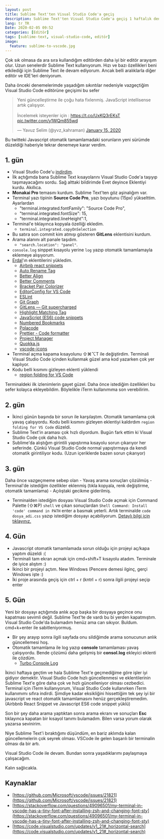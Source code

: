 ```yaml
---
layout: post
title: Sublime Text'ten Visual Studio Code'a geçiş
description: Sublime Text'ten Visual Studio Code'a geçiş 1 haftalık deneyimimi paylaştım
lang: tr_TR
Date: 2020-02-05 09:52
categories: [Editör]
tags: [sublime-text, visual-studio-code, editör]
image:
  feature: sublime-to-vscode.jpg
---
```


Çok sık olmasa da ara sıra kullandığım editörden daha iyi bir editör arayışım olur. Uzun senelerdir Sublime Text kullanıyorum. Hızı ve bazı özellikleri beni etkilediği için Sublime Text ile devam ediyorum. Ancak belli aralıklarla diğer editör ve IDE'leri deniyorum. 

Daha önceki denemelerimde yaşadığım sıkıntılar nedeniyle vazgeçtiğim Visual Studio Code editörüne geçişimi bu sefer

<blockquote class="twitter-tweet"><p lang="tr" dir="ltr">Yeni güncelleştirme ile çoğu hata fixlenmiş. JavaScript intellisense artık çalışıyor.<br><br>İncelemek isteyenler için : <a href="https://t.co/UxKQ3rEKsT">https://t.co/UxKQ3rEKsT</a> <a href="https://t.co/y1WQm855wd">pic.twitter.com/y1WQm855wd</a></p>&mdash; Yavuz Selim (@yvz_kahraman) <a href="https://twitter.com/yvz_kahraman/status/1217278570281783296?ref_src=twsrc%5Etfw">January 15, 2020</a></blockquote> <script async src="https://platform.twitter.com/widgets.js" charset="utf-8"></script>

Bu twitteki Javascript otomatik tamamlamadaki sorunların yeni sürümde düzeldiği haberiyle tekrar denemeye karar verdim.

## 1. gün

- Visual Studio Code'u [indirdim](https://code.visualstudio.com/).
- İlk açtığımda bana Sublime Text kısayolarını Visual Studio Code'a taşıyıp taşımayacağımı sordu. Sağ alttaki bildirimde Evet deyince Eklentiyi kurdu. Akıllıca.
 - **Monakai Pro** temasını kurdum. Sublime Text'ten göz aşinalığım var.
 - Terminal yazı tipinin **Source Code Pro**, yazı boyutunu (15px) yükselttim. Ayarlardan
	 - "terminal.integrated.fontFamily": "Source Code Pro",
     - "terminal.integrated.fontSize": 15,
     - "terminal.integrated.lineHeight":1,
 - Terminal'e tıklayınca kopyala özelliği ekledim.
	 - `terminal.integrated.copyOnSelection`
 - Bu satıra son commit kim atmışı gösteren **GitLens** eklentisini kurdum.
 - Arama alanını alt panale taşıdım. 
	 - `"search.location": "panel"`.
 - `console.log` sinppet kısayolu yerine `log` yazıp otomatik tamamlamayla eklemeye alışıyorum.
 - [Erdal](https://twitter.com/erdalsatik)'ın eklentilerini yükledim. 
	 - [Airbnb react snippets](https://marketplace.visualstudio.com/items?itemName=cobeia.airbnb-react-snippets)
	 - [Auto Rename Tag](https://marketplace.visualstudio.com/items?itemName=formulahendry.auto-rename-tag)
	 - [Better Align](https://marketplace.visualstudio.com/items?itemName=wwm.better-align)
	 - [Better Comments](https://marketplace.visualstudio.com/items?itemName=aaron-bond.better-comments)
	 - [Bracket Pair Colorizer](https://marketplace.visualstudio.com/items?itemName=CoenraadS.bracket-pair-colorizer)
	 - [EditorConfig for VS Code](https://marketplace.visualstudio.com/items?itemName=EditorConfig.EditorConfig)
	 - [ESLint](https://marketplace.visualstudio.com/items?itemName=dbaeumer.vscode-eslint)
	 - [Git Graph](https://marketplace.visualstudio.com/items?itemName=mhutchie.git-graph)
	 - [GitLens — Git supercharged](https://marketplace.visualstudio.com/items?itemName=eamodio.gitlens)
	 - [Highlight Matching Tag](https://marketplace.visualstudio.com/items?itemName=vincaslt.highlight-matching-tag)
	 - [JavaScript (ES6) code snippets](https://marketplace.visualstudio.com/items?itemName=xabikos.JavaScriptSnippets)
	 - [Numbered Bookmarks](https://github.com/alefragnani/vscode-numbered-bookmarks)
	 - [Polacode](https://marketplace.visualstudio.com/items?itemName=pnp.polacode)
	 - [Prettier - Code formatter](https://marketplace.visualstudio.com/items?itemName=esbenp.prettier-vscode)
	 - [Project Manager](https://marketplace.visualstudio.com/items?itemName=alefragnani.project-manager)
	 - [Quokka.js](https://marketplace.visualstudio.com/items?itemName=WallabyJs.quokka-vscode)
	 - [vscode-icons](https://marketplace.visualstudio.com/items?itemName=vscode-icons-team.vscode-icons)
 - Terminal açma kapama kısayolunu ⇧⌘⌥T ile değiştirdim. Terminali Visual Studio Code içinden kullanmak güzel ama kod yazarken çok yer kaplıyor.
 - Kodu belli kısmını gizleyen eklenti yüklendi
	 - [region folding for VS Code](https://marketplace.visualstudio.com/items?itemName=maptz.regionfolder)

Terminaldeki ilk izlenimlerin gayet güzel. Daha önce istediğim özellikleri bu sefer kolayca ekleyebildim. Böylelikle iTerm kullanımıma son verebilirim.

## 2. gün

- İkinci günün başında bir sorun ile karşılaştım. Otomatik tamamlama çok yavaş çalışıyordu.  Kodu belli kısmını gizleyen eklentiyi kaldırdım `region folding for VS Code` düzeldi.
- Sublime Text'in araması çok hızlı diyordum. Bugün fark ettim ki Visual Studio Code çok daha hızlı.
- Sublime'da alıştığım girintili yapıştırma kısayolu sorun çıkarıyor her seferinde. Çünkü Visual Studio Code normal yapıştırmaya da kendi otomatik girintiliyor kodu. (Uzun içeriklerde bazen sorun çıkarıyor)

## 3. gün

Daha önce vazgeçmeme sebep olan 
	- Yavaş arama sonuçları çözülmüş
	- Terminal'de istediğim özellikler eklenmiş (tıkla kopyala, renk değiştirme, otomatik tamamlama)
	- Açılıştaki gecikme giderilmiş.

 - Terminalden istediğim dosyası Visual Studio Code açmak için Command Palette (⇧⌘P) `shell`  ve çıkan sonuçlardan `Shell Command: Install 'code' command in PATH` enter a basmak yeterli. 
Artık terminalde `code dosya_adi.css` yazıp istediğim dosyayı açabiliyorum. [Detaylı bilgi için tıklayınız.](https://code.visualstudio.com/docs/setup/mac)

## 4. Gün

- Javascript otomatik tamamlamada sorun olduğu için projeyi aç/kapa yaptım düzeldi :(
- Terminali tam ekran açmak için cmd+shift+T kısayolu atadım. Terminale de iyice alıştım :)
- İkinci bir projeyi açtım. New Windows (Pencere demesi ilginç, gerçi Windows işte :)
- İki proje arasında geçiş için ctrl + r (kntrl + r) sonra ilgili projeyi seçip enter

## 5. Gün

Yeni bir dosyayı açtığımda anlık açıp başka bir dosyaya geçince onu kapatması sevimli değil. Sublime Text'te de vardı bu bi yerden kapatmıştım. Visual Studio Code'da bulamadım henüz ama can sıkıyor. Buldum. cmd+k+enter ile sabitleniyormuş.

- Bir şey arayıp sonra ilgili sayfada onu sildiğimde arama sonucunun anlık güncellemesi hoş.
- Otomatik tamamlama ile log yazıp **console** tamamlaması yavaş çalışıyordu. Bende çözümü daha gelişmiş bir **consol.log** ekleyici eklenti ile çözdüm. 
	- [Turbo Console Log](https://marketplace.visualstudio.com/items?itemName=ChakrounAnas.turbo-console-log)

İkinci haftaya geçtim ve hala Sublime Text'e geçmediğime göre işler iyi gidiyor demektir. Visual Studio Code hızlı güncellenmesi ve eklentilerinin Sublime Text'e göre daha çok ve hızlı güncelleniyor olması cezbedici. Terminal için iTerm kullanıyorum, Visual Studio Code kullanırken iTerm kullanımımı sıfıra indirdi. Şimdiye kadar eksikliğini hissettiğim tek şey iyi bir javascript ve react otomatik tamamlamasını henüz gerçekleştiremedim. (Airbbnb React Snippet ve Javascript ES6 code snippet yüklü)

Son bir şey daha arama yaptıktan sonra arama ekranı ve sonuçları **Esc** tıklayınca kapatan bir kısayol tanımı bulamadım. Bilen varsa yorum olarak yazarsa sevinirim.

Niye Sublime Text'i bıraktığımı düşündüm, en bariz aklımda kalan güncellemelerin çok seyrek olması. VSCode ile gelen başarılı bir terminalin olması da bir artı.

Visual Studio Code ile devam. Bundan sonra yaşadıklarımı paylaşmaya çalışacağım.

Kalın sağlıcakla.

## Kaynaklar

 - [https://github.com/Microsoft/vscode/issues/21821](https://github.com/Microsoft/vscode/issues/21821)
 - [https://stackoverflow.com/questions/49096501/my-terminal-in-vscode-has-a-tiny-font-after-installing-zsh-and-changing-font-sty](https://stackoverflow.com/questions/49096501/my-terminal-in-vscode-has-a-tiny-font-after-installing-zsh-and-changing-font-sty)
 - [https://code.visualstudio.com/updates/v1_21#_horizontal-search](https://code.visualstudio.com/updates/v1_21#_horizontal-search)
